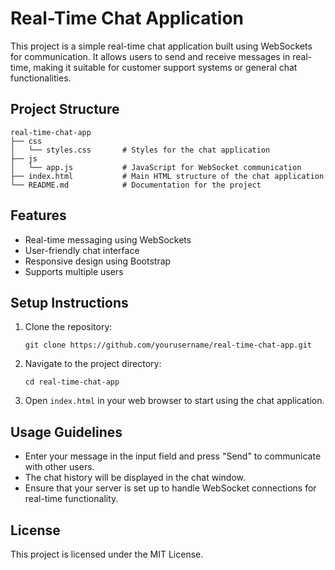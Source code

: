 # Real-Time Chat Application

This project is a simple real-time chat application built using WebSockets for communication. It allows users to send and receive messages in real-time, making it suitable for customer support systems or general chat functionalities.

## Project Structure

```
real-time-chat-app
├── css
│   └── styles.css       # Styles for the chat application
├── js
│   └── app.js           # JavaScript for WebSocket communication
├── index.html           # Main HTML structure of the chat application
└── README.md            # Documentation for the project
```

## Features

- Real-time messaging using WebSockets
- User-friendly chat interface
- Responsive design using Bootstrap
- Supports multiple users

## Setup Instructions

1. Clone the repository:
   ```
   git clone https://github.com/yourusername/real-time-chat-app.git
   ```

2. Navigate to the project directory:
   ```
   cd real-time-chat-app
   ```

3. Open `index.html` in your web browser to start using the chat application.

## Usage Guidelines

- Enter your message in the input field and press "Send" to communicate with other users.
- The chat history will be displayed in the chat window.
- Ensure that your server is set up to handle WebSocket connections for real-time functionality.

## License

This project is licensed under the MIT License.